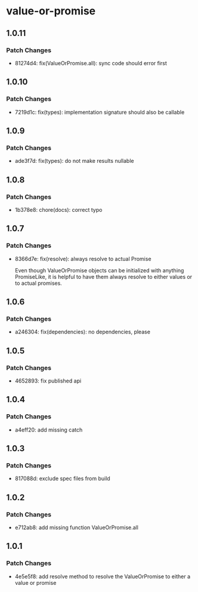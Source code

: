 # value-or-promise

## 1.0.11

### Patch Changes

- 81274d4: fix(ValueOrPromise.all): sync code should error first

## 1.0.10

### Patch Changes

- 7219d1c: fix(types): implementation signature should also be callable

## 1.0.9

### Patch Changes

- ade3f7d: fix(types): do not make results nullable

## 1.0.8

### Patch Changes

- 1b378e8: chore(docs): correct typo

## 1.0.7

### Patch Changes

- 8366d7e: fix(resolve): always resolve to actual Promise

  Even though ValueOrPromise objects can be initialized with anything PromiseLike, it is helpful to have them always resolve to either values or to actual promises.

## 1.0.6

### Patch Changes

- a246304: fix(dependencies): no dependencies, please

## 1.0.5

### Patch Changes

- 4652893: fix published api

## 1.0.4

### Patch Changes

- a4eff20: add missing catch

## 1.0.3

### Patch Changes

- 817088d: exclude spec files from build

## 1.0.2

### Patch Changes

- e712ab8: add missing function ValueOrPromise.all

## 1.0.1

### Patch Changes

- 4e5e5f8: add resolve method to resolve the ValueOrPromise to either a value or promise
